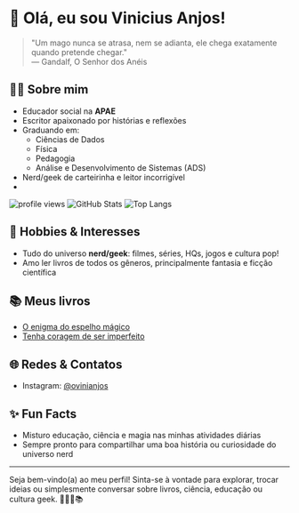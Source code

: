 # 👋 Olá, eu sou Vinicius Anjos!

> "Um mago nunca se atrasa, nem se adianta, ele chega exatamente quando pretende chegar."  
> — Gandalf, O Senhor dos Anéis

## 👨‍🏫 Sobre mim

- Educador social na **APAE**
- Escritor apaixonado por histórias e reflexões
- Graduando em:
  - Ciências de Dados
  - Física
  - Pedagogia
  - Análise e Desenvolvimento de Sistemas (ADS)
- Nerd/geek de carteirinha e leitor incorrigível
- 
<img src="https://komarev.com/ghpvc/?username=vanjosa&label=Visits" alt="profile views" />
<img src="https://github-readme-stats.vercel.app/api?username=vanjosa&show_icons=true" alt="GitHub Stats" />
<img src="https://github-readme-stats.vercel.app/api/top-langs/?username=vanjosa&layout=compact" alt="Top Langs" />

## 🚀 Hobbies & Interesses

- Tudo do universo **nerd/geek**: filmes, séries, HQs, jogos e cultura pop!
- Amo ler livros de todos os gêneros, principalmente fantasia e ficção científica

## 📚 Meus livros

- [O enigma do espelho mágico](https://loja.uiclap.com/titulo/ua35763/)
- [Tenha coragem de ser imperfeito](https://loja.uiclap.com/titulo/ua38531/)

## 🌐 Redes & Contatos

- Instagram: [@ovinianjos](https://www.instagram.com/ovinianjos/)

## ✨ Fun Facts

- Misturo educação, ciência e magia nas minhas atividades diárias
- Sempre pronto para compartilhar uma boa história ou curiosidade do universo nerd

---

Seja bem-vindo(a) ao meu perfil! Sinta-se à vontade para explorar, trocar ideias ou simplesmente conversar sobre livros, ciência, educação ou cultura geek. 🚀🧙‍♂️📚
